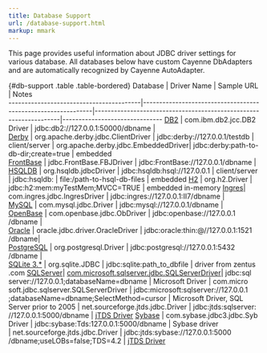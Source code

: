 ```yaml
---
title: Database Support
url: /database-support.html
markup: mmark
---
```


This page provides useful information about JDBC driver settings for various database. 
All databases below have custom Cayenne DbAdapters and are automatically recognized by Cayenne AutoAdapter.

{#db-support .table .table-bordered}
Database                                 | Driver Name                                                  | Sample URL                                                        | Notes         
-----------------------------------------|--------------------------------------------------------------|-------------------------------------------------------------------|-------------------------------
[DB2](http://www.ibm.com/db2/)           | com.<wbr>ibm.<wbr>db2.<wbr>jcc.<wbr>DB2<wbr>Driver                | jdbc:<wbr>db2:<wbr>//127.0.0.1:<wbr>50000<wbr>/dbname             |               
[Derby](http://db.apache.org/derby/)     | org.<wbr>apache.<wbr>derby.<wbr>jdbc.<wbr>Client<wbr>Driver  | jdbc:<wbr>derby:<wbr>//127.0.0.1<wbr>/testdb                      | client<wbr>/<wbr>server 
  	                                     | org.<wbr>apache.<wbr>derby.<wbr>jdbc.<wbr>Em<wbr>bedded<wbr>Driver| jdbc:<wbr>derby:<wbr>path-to-<wbr>db-dir;<wbr>create=<wbr>true    | em<wbr>bedd<wbr>ed      
[FrontBase](http://www.frontbase.com/)   | jdbc.<wbr>Front<wbr>Base.<wbr>FBJ<wbr>Driver 	                        | jdbc:<wbr>Front<wbr>Base:<wbr>//127.0.0.1<wbr>/dbname                  |
[HSQLDB](http://hsqldb.org/)             | org.<wbr>hsqldb.<wbr>jdbc<wbr>Driver 	                            | jdbc:<wbr>hsqldb:<wbr>hsql:<wbr>//127.0.0.1                       | client<wbr>/<wbr>server 
  	  	                                 | jdbc:<wbr>hsqldb:                                            | file:<wbr>/path-to-<wbr>hsql-db-<wbr>files                        | em<wbr>bedd<wbr>ed 
[H2](www.h2database.com/)                | org.<wbr>h2.<wbr>Driver 	                                    | jdbc:<wbr>h2:<wbr>mem:<wbr>myTestMem;<wbr>MVCC=<wbr>TRUE          | em<wbr>bedd<wbr>ed in-<wbr>me<wbr>mory
[Ingres](http://www.ingres.com/products/ingres-database.php)| com.<wbr>ingres.<wbr>jdbc.<wbr>Ingres<wbr>Driver | jdbc:<wbr>ingres:<wbr>//127.0.0.1<wbr>:II7<wbr>/dbname     |               
[MySQL](http://www.mysql.com/)           | com.<wbr>mysql.<wbr>jdbc.<wbr>Driver                         | jdbc:<wbr>mysql:<wbr>//127.0.0.1<wbr>/dbname 	                    |              
[OpenBase](www.openbase.com)             | com.<wbr>open<wbr>base.<wbr>jdbc.<wbr>Ob<wbr>Driver                    | jdbc:<wbr>open<wbr>base:<wbr>//127.0.0.1<wbr>/dbname 	                |              
[Oracle](http://www.oracle.com/)         | oracle.<wbr>jdbc.<wbr>driver.<wbr>Oracle<wbr>Driver          | jdbc:<wbr>oracle<wbr>:thin:<wbr>@//127.0.0.1<wbr>:1521<wbr>/dbname|	           
[PostgreSQL](http://www.postgresql.org/) | org.<wbr>postgre<wbr>sql.<wbr>Driver                              | jdbc:<wbr>postgre<wbr>sql:<wbr>//127.0.0.1<wbr>:5432<wbr>/dbname 	    |               
[SQLite 3.*](http://www.sqlite.org/)     | org.<wbr>sqlite.<wbr>JDBC                                    | jdbc:<wbr>sqlite:<wbr>path_<wbr>to_<wbr>dbfile 	                | driver from zentus<wbr>.com
[SQLServer](http://www.microsoft.com/sqlserver)| [com.<wbr>microsoft.<wbr>sqlserver.<wbr>jdbc.<wbr>SQLServer<wbr>Driver](http://msdn.microsoft.com/en-us/data/aa937724.aspx)| jdbc:<wbr>sql<wbr>server:<wbr>//127.0.0.1;<wbr>data<wbr>base<wbr>Name=<wbr>dbname 	| Micro<wbr>soft Driver
  	                                     | com.<wbr>micro<wbr>soft.<wbr>jdbc.<wbr>sql<wbr>server.<wbr>SQL<wbr>Server<wbr>Driver  | jdbc:<wbr>micro<wbr>soft:<wbr>sql<wbr>server:<wbr>//127.0.0.1<wbr>;data<wbr>base<wbr>Name<wbr>=dbname;<wbr>Select<wbr>Method<wbr>=cursor | Micro<wbr>soft Driver, SQL Server prior to 2005
  	                                     | net.<wbr>source<wbr>forge.<wbr>jtds.<wbr>jdbc.<wbr>Driver    | jdbc:<wbr>jtds:<wbr>sql<wbr>server:<wbr>//127.0.0.1<wbr>:5000<wbr>/dbname  | [jTDS Driver](http://jtds.sourceforge.net/) 
[Sybase](http://www.sybase.com/)         | com.<wbr>sybase.<wbr>jdbc3.<wbr>jdbc.<wbr>Syb<wbr>Driver          | jdbc:<wbr>sybase:<wbr>Tds:<wbr>127.0.0.1<wbr>:5000<wbr>/dbname    | Sy<wbr>base driver  
  	                                     | net.<wbr>source<wbr>forge.<wbr>jtds.<wbr>jdbc.<wbr>Driver 	| jdbc:<wbr>jtds:<wbr>sybase:<wbr>//127.0.0.1<wbr>:5000<wbr>/dbname;<wbr>useLOBs=<wbr>false;<wbr>TDS=4.2 | [jTDS Driver](http://jtds.sourceforge.net/)